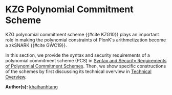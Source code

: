 # KZG Polynomial Commitment Scheme
KZG polynomial commitment scheme {{#cite KZG10}} plays an important role in making the polynomial constraints of PlonK's arithmetization become a zkSNARK {{#cite GWC19}}.

In this section, we provide the syntax and security requirements of a polynomial commitment scheme (PCS) in [Syntax and Security Requirements of Polynomial Commitment Schemes](./pcs_definition.md). Then, we show specific constructions of the schemes by first discussing its technical overview in [Technical Overview](./technical_overview.md).

**Author(s):** [khaihanhtang](https://github.com/khaihanhtang)
